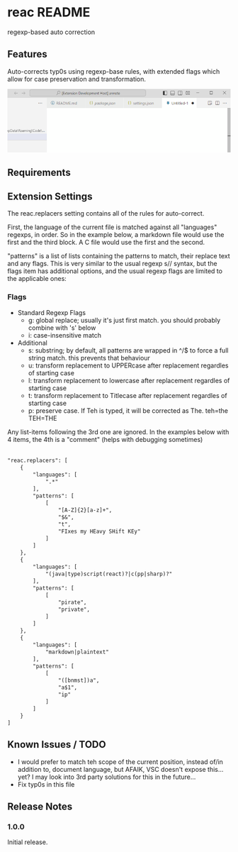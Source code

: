 # reac README

regexp-based auto correction

## Features

Auto-corrects typ0s using regexp-base rules, with extended flags which allow for case preservation and transformation.

![reac](./reac.gif)

## Requirements

## Extension Settings

The reac.replacers setting contains all of the rules for auto-correct.

First, the language of the current file is matched against all "languages" regexps, in order. So in the example below, a markdown file would use the first and the third block. A C file would use the first and the second.

"patterns" is a list of lists containing the patterns to match, their replace text and any flags. This is very similar to the usual regexp s// syntax, but the flags item has additional options, and the usual regexp flags are limited to the applicable ones:

### Flags
- Standard Regexp Flags
  - g: global replace; usually it's just first match. you should probably combine with 's' below
  - i: case-insensitive match
- Additional
  - s: substring; by default, all patterns are wrapped in ^/$ to force a full string match. this prevents that behaviour
  - u: transform replacement to UPPERcase after replacement regardles of starting case
  - l: transform replacement to lowercase after replacement regardles of starting case
  - t: transform replacement to Titlecase after replacement regardles of starting case
  - p: preserve case. If Teh is typed, it will be corrected as The. teh=the TEH=THE

Any list-items following the 3rd one are ignored. In the examples below with 4 items, the 4th is a "comment" (helps with debugging sometimes)
```

"reac.replacers": [
    {
        "languages": [
            ".*"
        ],
        "patterns": [
            [
                "[A-Z]{2}[a-z]+",
                "$&",
                "t",
                "FIxes my HEavy SHift KEy"
            ]
        ]
    },
    {
        "languages": [
            "(java|type)script(react)?|c(pp|sharp)?"
        ],
        "patterns": [
            [
                "pirate",
                "private",
            ]
        ]
    },
    {
        "languages": [
            "markdown|plaintext"
        ],
        "patterns": [
            [
                "([bnmst])a",
                "a$1",
                "ip"
            ]
        ]
    }
]
```

## Known Issues / TODO

- I would prefer to match teh scope of the current position, instead of/in addition to, document language, but AFAIK, VSC doesn't expose this... yet? I may look into 3rd party solutions for this in the future...
- Fix typ0s in this file

## Release Notes

### 1.0.0
Initial release.
